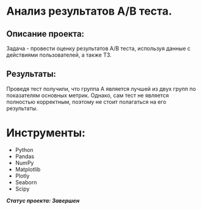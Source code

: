 # Анализ результатов A/B теста.

## Описание проекта:
Задача - провести оценку результатов А/В теста, используя данные с действиями пользователей, а также ТЗ.

## Результаты:

Проведя тест получили, что группа А является лучшей из двух групп по показателям основных метрик. Однако, сам тест не является полностью корректным, поэтому не стоит полагаться на его результаты.

# Инструменты:

- Python
- Pandas
- NumPy
- Matplotlib
- Plotly
- Seaborn
- Scipy

***Статус проекта: Завершен***
